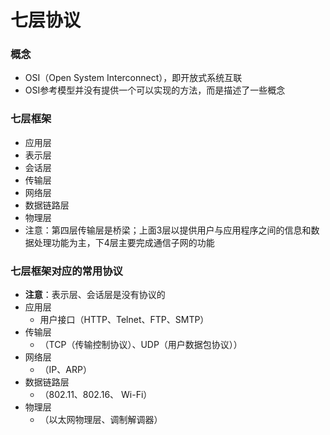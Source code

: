# 七层协议
### 概念
* OSI（Open System Interconnect），即开放式系统互联
* OSI参考模型并没有提供一个可以实现的方法，而是描述了一些概念

### 七层框架
* 应用层
* 表示层
* 会话层
* 传输层
* 网络层
* 数据链路层
* 物理层
* 注意：第四层传输层是桥梁；上面3层以提供用户与应用程序之间的信息和数据处理功能为主，下4层主要完成通信子网的功能


### 七层框架对应的常用协议
* **注意**：表示层、会话层是没有协议的
* 应用层
  * 用户接口（HTTP、Telnet、FTP、SMTP）
* 传输层
  * （TCP（传输控制协议）、UDP（用户数据包协议））
* 网络层
  * （IP、ARP）
* 数据链路层
  * （802.11、802.16、 Wi-Fi）
* 物理层
  * （以太网物理层、调制解调器）

